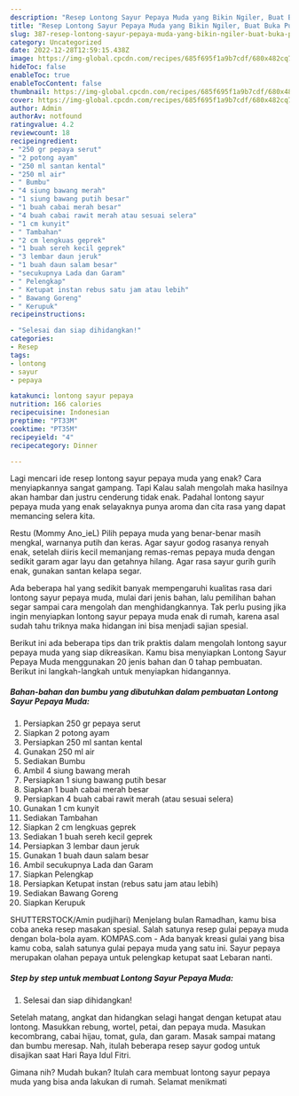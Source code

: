 ```yaml
---
description: "Resep Lontong Sayur Pepaya Muda yang Bikin Ngiler, Buat Buka Puasa}"
title: "Resep Lontong Sayur Pepaya Muda yang Bikin Ngiler, Buat Buka Puasa}"
slug: 387-resep-lontong-sayur-pepaya-muda-yang-bikin-ngiler-buat-buka-puasa
category: Uncategorized
date: 2022-12-28T12:59:15.438Z
image: https://img-global.cpcdn.com/recipes/685f695f1a9b7cdf/680x482cq70/lontong-sayur-pepaya-muda-foto-resep-utama.jpg
hideToc: false
enableToc: true
enableTocContent: false
thumbnail: https://img-global.cpcdn.com/recipes/685f695f1a9b7cdf/680x482cq70/lontong-sayur-pepaya-muda-foto-resep-utama.jpg
cover: https://img-global.cpcdn.com/recipes/685f695f1a9b7cdf/680x482cq70/lontong-sayur-pepaya-muda-foto-resep-utama.jpg
author: Admin
authorAv: notfound
ratingvalue: 4.2
reviewcount: 18
recipeingredient:
- "250 gr pepaya serut"
- "2 potong ayam"
- "250 ml santan kental"
- "250 ml air"
- " Bumbu"
- "4 siung bawang merah"
- "1 siung bawang putih besar"
- "1 buah cabai merah besar"
- "4 buah cabai rawit merah atau sesuai selera"
- "1 cm kunyit"
- " Tambahan"
- "2 cm lengkuas geprek"
- "1 buah sereh kecil geprek"
- "3 lembar daun jeruk"
- "1 buah daun salam besar"
- "secukupnya Lada dan Garam"
- " Pelengkap"
- " Ketupat instan rebus satu jam atau lebih"
- " Bawang Goreng"
- " Kerupuk"
recipeinstructions:

- "Selesai dan siap dihidangkan!"
categories:
- Resep
tags:
- lontong
- sayur
- pepaya

katakunci: lontong sayur pepaya 
nutrition: 166 calories
recipecuisine: Indonesian
preptime: "PT33M"
cooktime: "PT35M"
recipeyield: "4"
recipecategory: Dinner

---
```



Lagi mencari ide resep lontong sayur pepaya muda yang enak? Cara menyiapkannya sangat gampang. Tapi Kalau salah mengolah maka hasilnya akan hambar dan justru cenderung tidak enak. Padahal lontong sayur pepaya muda yang enak selayaknya punya aroma dan cita rasa yang dapat memancing selera kita.


Restu (Mommy Ano_ieL) Pilih pepaya muda yang benar-benar masih mengkal, warnanya putih dan keras. Agar sayur godog rasanya renyah enak, setelah diiris kecil memanjang remas-remas pepaya muda dengan sedikit garam agar layu dan getahnya hilang. Agar rasa sayur gurih gurih enak, gunakan santan kelapa segar.

Ada beberapa hal yang sedikit banyak mempengaruhi kualitas rasa dari lontong sayur pepaya muda, mulai dari jenis bahan, lalu pemilihan bahan segar sampai cara mengolah dan menghidangkannya. Tak perlu pusing jika ingin menyiapkan lontong sayur pepaya muda enak di rumah, karena asal sudah tahu triknya maka hidangan ini bisa menjadi sajian spesial.


Berikut ini ada beberapa tips dan trik praktis dalam mengolah lontong sayur pepaya muda yang siap dikreasikan. Kamu bisa menyiapkan Lontong Sayur Pepaya Muda menggunakan 20 jenis bahan dan 0 tahap pembuatan. Berikut ini langkah-langkah untuk menyiapkan hidangannya.

<!--inarticleads1-->

##### Bahan-bahan dan bumbu yang dibutuhkan dalam pembuatan Lontong Sayur Pepaya Muda:

1. Persiapkan 250 gr pepaya serut
1. Siapkan 2 potong ayam
1. Persiapkan 250 ml santan kental
1. Gunakan 250 ml air
1. Sediakan  Bumbu
1. Ambil 4 siung bawang merah
1. Persiapkan 1 siung bawang putih besar
1. Siapkan 1 buah cabai merah besar
1. Persiapkan 4 buah cabai rawit merah (atau sesuai selera)
1. Gunakan 1 cm kunyit
1. Sediakan  Tambahan
1. Siapkan 2 cm lengkuas geprek
1. Sediakan 1 buah sereh kecil geprek
1. Persiapkan 3 lembar daun jeruk
1. Gunakan 1 buah daun salam besar
1. Ambil secukupnya Lada dan Garam
1. Siapkan  Pelengkap
1. Persiapkan  Ketupat instan (rebus satu jam atau lebih)
1. Sediakan  Bawang Goreng
1. Siapkan  Kerupuk


SHUTTERSTOCK/Amin pudjihari) Menjelang bulan Ramadhan, kamu bisa coba aneka resep masakan spesial. Salah satunya resep gulai pepaya muda dengan bola-bola ayam. KOMPAS.com - Ada banyak kreasi gulai yang bisa kamu coba, salah satunya gulai pepaya muda yang satu ini. Sayur pepaya merupakan olahan pepaya untuk pelengkap ketupat saat Lebaran nanti. 

<!--inarticleads2-->

##### Step by step untuk membuat Lontong Sayur Pepaya Muda:


1. Selesai dan siap dihidangkan!

Setelah matang, angkat dan hidangkan selagi hangat dengan ketupat atau lontong. Masukkan rebung, wortel, petai, dan pepaya muda. Masukan kecombrang, cabai hijau, tomat, gula, dan garam. Masak sampai matang dan bumbu meresap. Nah, itulah beberapa resep sayur godog untuk disajikan saat Hari Raya Idul Fitri. 

Gimana nih? Mudah bukan? Itulah cara membuat lontong sayur pepaya muda yang bisa anda lakukan di rumah. Selamat menikmati
